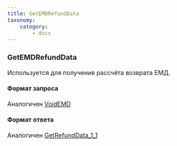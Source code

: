 ```yaml
---
title: GetEMDRefundData
taxonomy:
    category:
        - docs
---
```


### GetEMDRefundData

Используется для получения рассчёта возврата ЕМД.

#### Формат запроса

Аналогичен [VoidEMD](/avia/request/voidemd)

#### Формат ответа

Аналогичен [GetRefundData\_1\_1](/avia/request/getrefunddata)
